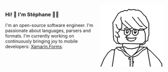 <img src="https://raw.githubusercontent.com/StephaneDelcroix/StephaneDelcroix/master/sdx_mono.png" align="right" />

### Hi! 👋 I'm Stéphane 👨‍💻

I'm an open-source software engineer. I'm passionate about languages, parsers and formats. I'm currently working on continuously bringing joy to mobile developers: [Xamarin.Forms](https://github.com/xamarin/Xamarin.Forms).

<!--
**StephaneDelcroix/StephaneDelcroix** is a ✨ _special_ ✨ repository because its `README.md` (this file) appears on your GitHub profile.

Here are some ideas to get you started:

- 🔭 I’m currently working on ...
- 🌱 I’m currently learning ...
- 👯 I’m looking to collaborate on ...
- 🤔 I’m looking for help with ...
- 💬 Ask me about ...
- 📫 How to reach me: ...
- 😄 Pronouns: ...
- ⚡ Fun fact: ...
-->
